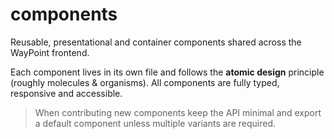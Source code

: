 # components

Reusable, presentational and container components shared across the WayPoint frontend.

Each component lives in its own file and follows the **atomic design** principle (roughly molecules & organisms). All components are fully typed, responsive and accessible.

> When contributing new components keep the API minimal and export a default component unless multiple variants are required.
